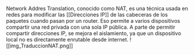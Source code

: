 Network Addres Translation, conocido como NAT, es una técnica usada en redes para modificar las [[Direcciones IP]] de las cabeceras de los paquetes cuando pasan por un router. Eso permite a varios dispositivos compartir una red privada con una sola IP pública.
A parte de permitir compartir direcciones IP, se mejora el aislamiento, ya que un dispositivo local no es directamente enrutable desde internet.
![[img_TraduccionNAT.png]]